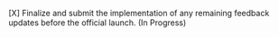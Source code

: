 [X] Finalize and submit the implementation of any remaining feedback updates before the official launch. (In Progress)
